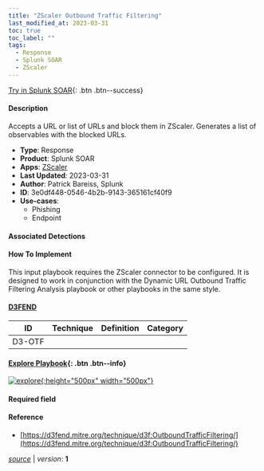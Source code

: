 ```yaml
---
title: "ZScaler Outbound Traffic Filtering"
last_modified_at: 2023-03-31
toc: true
toc_label: ""
tags:
  - Response
  - Splunk SOAR
  - ZScaler
---
```


[Try in Splunk SOAR](https://www.splunk.com/en_us/software/splunk-security-orchestration-and-automation.html){: .btn .btn--success}

#### Description

Accepts a URL or list of URLs and block them in ZScaler. Generates a list of observables with the blocked URLs.

- **Type**: Response
- **Product**: Splunk SOAR
- **Apps**: [ZScaler](https://splunkbase.splunk.com/apps?keyword=zscaler&filters=product%3Asoar)
- **Last Updated**: 2023-03-31
- **Author**: Patrick Bareiss, Splunk
- **ID**: 3e0df448-0546-4b2b-9143-365161cf40f9
- **Use-cases**:
  - Phishing
  - Endpoint

#### Associated Detections


#### How To Implement
This input playbook requires the ZScaler connector to be configured. It is designed to work in conjunction with the Dynamic URL Outbound Traffic Filtering Analysis playbook or other playbooks in the same style.


#### [D3FEND](https://d3fend.mitre.org/)

| ID          | Technique   | Definition     | Category       |
| ----------- | ----------- |--------------- |--------------- |
| D3-OTF | [](https://d3fend.mitre.org/technique/d3f:) |  |  |

#### [Explore Playbook](https://splunk.github.io/soar-playbook-viewer/?playbook=https://raw.githubusercontent.com/phantomcyber/playbooks/latest/ZScaler_Outbound_Traffic_Filtering.json){: .btn .btn--info}

[![explore](https://raw.githubusercontent.com/splunk/security_content/develop/playbooks/ZScaler_Outbound_Traffic_Filtering.png){:height="500px" width="500px"}](https://splunk.github.io/soar-playbook-viewer/?playbook=https://raw.githubusercontent.com/phantomcyber/playbooks/latest/ZScaler_Outbound_Traffic_Filtering.json)

#### Required field


#### Reference

* [https://d3fend.mitre.org/technique/d3f:OutboundTrafficFiltering/](https://d3fend.mitre.org/technique/d3f:OutboundTrafficFiltering/)




[*source*](https://github.com/splunk/security_content/tree/develop/playbooks/ZScaler_Outbound_Traffic_Filtering.yml) \| *version*: **1**
